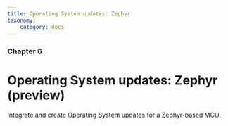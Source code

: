 ```yaml
---
title: Operating System updates: Zephyr
taxonomy:
    category: docs
---
```


### Chapter 6

# Operating System updates: Zephyr (preview)

Integrate and create Operating System updates for a Zephyr-based MCU.
